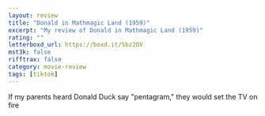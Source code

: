 ```yaml
---
layout: review
title: "Donald in Mathmagic Land (1959)"
excerpt: "My review of Donald in Mathmagic Land (1959)"
rating: ""
letterboxd_url: https://boxd.it/5bz2OV
mst3k: false
rifftrax: false
category: movie-review
tags: [tiktok]
---
```


If my parents heard Donald Duck say "pentagram," they would set the TV on fire
